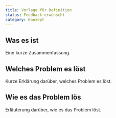 ```yaml
---
title: Vorlage für Definition
status: Feedback erwünscht
category: Konzept
---
```


## Was es ist

Eine kurze Zusammenfassung. 

## Welches Problem es löst

Kurze Erklärung darüber, welches Problem es löst. 

## Wie es das Problem lös

Erläuterung darüber, wie es das Problem löst. 
